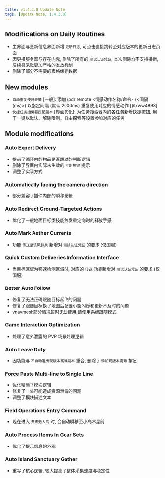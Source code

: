 ```yaml
---
title: v1.4.3.0 Update Note 
tags: [Update Note, 1.4.3.0]
---
```


## Modifications on Daily Routines

- 主界面与更新信息界面新增 `更新日志`, 可点击直接跳转至对应版本的更新日志页面
- 因更换服务器与存在内鬼, 删除了所有的 `测试认证凭证`, 本次删除均不支持换新, 后续将采取更加严格的发放机制
- 删除了部分不需要的表格缓存数据

## New modules

- `自动重复使用表情` [一般]: 添加 /pdr remote <情感动作名称/命令> (<间隔 (ms)>) 以指定间隔 (默认 2000ms) 重复使用对应的情感动作 [@xww4893]
- `快捷任务搜索器匹配副本` [界面优化]: 为任务搜索器内的各任务新增快捷按钮, 用于一键以默认、解除限制、自由探索等设置参加对应的任务

## Module modifications

### Auto Expert Delivery

- 提前了循环内的物品是否跳过的判断逻辑
- 删除了界面内实际未生效的 `打断热键` 提示
- 调整了实现方式

### Automatically facing the camera direction

- 部分兼容了插件内部的瞬移逻辑

### Auto Redirect Ground-Targeted Actions

- 优化了一般地面目标类技能触发重定向时的释放手感

### Auto Mark Aether Currents

- 功能 `传送至该风脉泉` 新增对 `测试认证凭证` 的要求 (仅国服)

### Quick Custom Deliveries Information Interface

- 当目标区域为移速检测区域时, 对应的 `传送` 功能新增对 `测试认证凭证` 的要求 (仅国服)

### Better Auto Follow

- 修复了无法正确跟随目标起飞的问题
- 修复了跟随目标换了地图后配置小窗闪烁和更新不及时的问题
- vnavmesh部分情况暂时无法使用,请使用系统跟随模式

### Game Interaction Optimization

- 处理了意外泄露的 PVP 场景处理逻辑

### Auto Leave Duty

- 因功能与 `不自动退出现版本高难副本` 重合, 删除了 `添加现版本高难` 按钮

### Force Paste Multi-line to Single Line

- 优化精简了模块逻辑
- 修复了一处可能造成资源泄露的问题
- 调整了模块描述文本

### Field Operations Entry Command

- 现在进入 `开拓无人岛` 时, 会自动瞬移至小岛木屋前

### Auto Process Items In Gear Sets

- 优化了提示信息的外观

### Auto Island Sanctuary Gather

- 重写了核心逻辑, 较大提高了整体采集速度与稳定性
